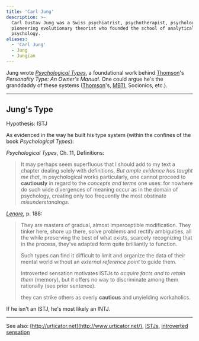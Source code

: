 ```yaml
---
title: 'Carl Jung'
description: >-
  Carl Gustav Jung was a Swiss psychiatrist, psychotherapist, psychologist and
  pioneering evolutionary theorist who founded the school of analytical
  psychology.
aliases:
  - 'Carl Jung'
  - Jung
  - Jungian
---
```


Jung wrote [_Psychological Types_](https://www.amazon.ca/Psychological-Types-Carl-Jung/dp/1138687421), a foundational work behind [Thomson](/wiki/people-and-systems/lenore-thomson)'s _Personality Type: An Owner's Manual_. One could argue he's the granddaddy of these systems ([Thomson](./lenore-thomson.md)'s, [MBTI](./myers-briggs.md), Socionics, etc.).

---

## Jung's Type

Hypothesis: ISTJ

As evidenced in the way he built his type system (within the confines of the book _Psychological Types_):

_Psychological Types_, Ch. 11, Definitions:

> It may perhaps seem superfluous that I should add to my text a chapter dealing solely with definitions. _But ample evidence has taught me that_, in psychological works particularly, one cannot proceed to **cautiously** in regard to the _concepts and terms_ one uses: for nowhere do such wide divergences of meaning occur as in the domain of psychology, creating only too frequently the most obstinate _misunderstandings_.

[_Lenore_](/wiki/people-and-systems/lenore-thomson)_,_ p. 188:

> They are masters of gradual, almost imperceptible modification. They tinker here, shore up there, solve problems and rectify ambiguities, all the while preserving the best of what exists, scarcely recognizing that in the process, they've adapted form quite brilliantly to function.
>
> Such types can find it difficult to limit and organize the data of their mental world without an _external reference point_ to guide them.
>
> Introverted sensation motivates ISTJs to _acquire facts and to retain them_ (memory), but it offers no way to discriminate among them rationally (see prior sentence).
>
> they can strike others as overly **cautious** and unyielding workaholics.

If he isn't an ISTJ, he's most likely an INTJ.

---

See also: [http://urticator.net](http://www.urticator.net/), [ISTJs](https://web.archive.org/web/20071215001911/http://greenlightwiki.com/lenore-exegesis/ISTJs), [introverted sensation](../function-attitude/attitudes/introverted-sensation.md)
